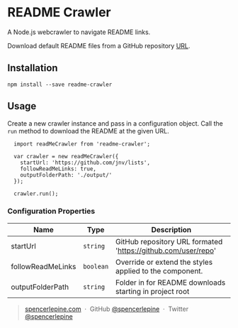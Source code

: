 # README Crawler

A Node.js webcrawler to navigate README links.

Download default README files from a GitHub repository [URL](https://github.com/example-user/awesome-project).

## Installation
```npm install --save readme-crawler```

## Usage
Create a new crawler instance and pass in a configuration object. Call the ```run``` method to download the README at the given URL.
```
  import readMeCrawler from 'readme-crawler';

  var crawler = new readMeCrawler({
    startUrl: 'https://github.com/jnv/lists',
    followReadMeLinks: true,
    outputFolderPath: './output/'
  });

  crawler.run();
```

### Configuration Properties

| Name              | Type     | Description                                                    |
| ---------------   | -------- | ---------------------------------------------------------------|
| startUrl          | `string` | GitHub repository URL formated 'https://github.com/user/repo'   |
| followReadMeLinks | `boolean` | Override or extend the styles applied to the component.       |
| outputFolderPath  | `string` | Folder in for README downloads starting in project root        |

> [spencerlepine.com](https://www.spencerlepine.com) &nbsp;&middot;&nbsp; GitHub [@spencerlepine](https://github.com/spencerlepine) &nbsp;&middot;&nbsp; Twitter [@spencerlepine](http://twitter.com/spencerlepine)
